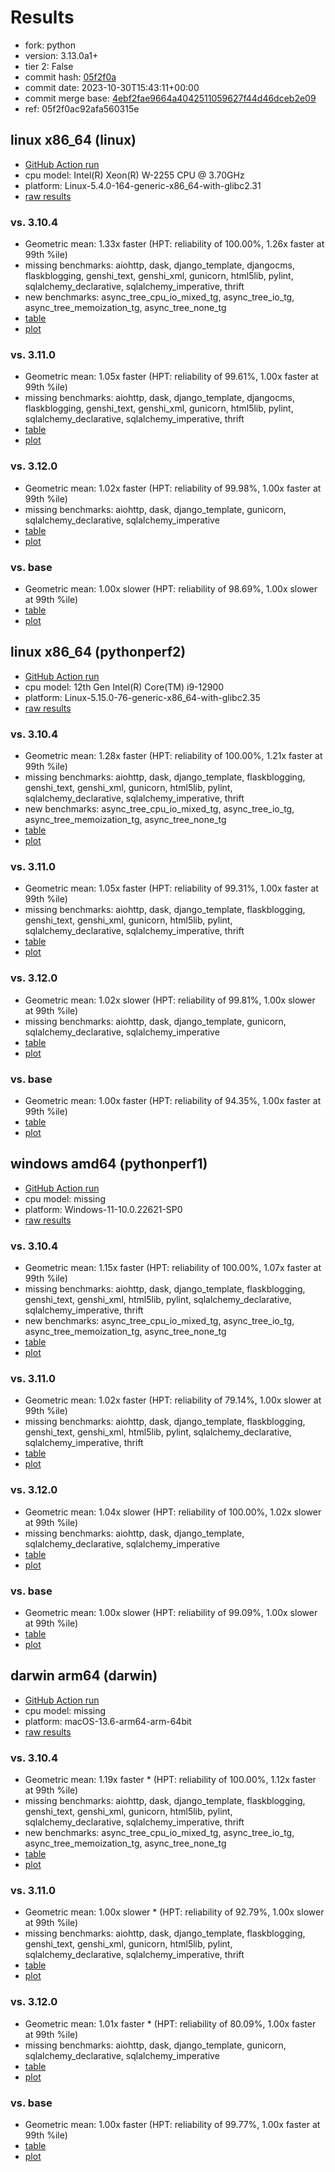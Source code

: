 # Results

- fork: python
- version: 3.13.0a1+
- tier 2: False
- commit hash: [05f2f0a](https://github.com/python/cpython/commit/05f2f0a)
- commit date: 2023-10-30T15:43:11+00:00
- commit merge base: [4ebf2fae9664a4042511059627f44d46dceb2e09](https://github.com/python/cpython/commit/4ebf2fae9664a4042511059627f44d46dceb2e09)
- ref: 05f2f0ac92afa560315e

## linux x86_64 (linux)

- [GitHub Action run](https://github.com/faster-cpython/benchmarking/actions/runs/6697551677)
- cpu model: Intel(R) Xeon(R) W-2255 CPU @ 3.70GHz
- platform: Linux-5.4.0-164-generic-x86_64-with-glibc2.31
- [raw results](bm-20231030-linux-x86_64-python-05f2f0ac92afa560315e-3.13.0a1%2B-05f2f0a.json)

### vs. 3.10.4

- Geometric mean: 1.33x faster (HPT: reliability of 100.00%, 1.26x faster at 99th %ile)
- missing benchmarks: aiohttp, dask, django_template, djangocms, flaskblogging, genshi_text, genshi_xml, gunicorn, html5lib, pylint, sqlalchemy_declarative, sqlalchemy_imperative, thrift
- new benchmarks: async_tree_cpu_io_mixed_tg, async_tree_io_tg, async_tree_memoization_tg, async_tree_none_tg
- [table](bm-20231030-linux-x86_64-python-05f2f0ac92afa560315e-3.13.0a1%2B-05f2f0a-vs-3.10.4.md)
- [plot](bm-20231030-linux-x86_64-python-05f2f0ac92afa560315e-3.13.0a1%2B-05f2f0a-vs-3.10.4.png)

### vs. 3.11.0

- Geometric mean: 1.05x faster (HPT: reliability of 99.61%, 1.00x faster at 99th %ile)
- missing benchmarks: aiohttp, dask, django_template, djangocms, flaskblogging, genshi_text, genshi_xml, gunicorn, html5lib, pylint, sqlalchemy_declarative, sqlalchemy_imperative, thrift
- [table](bm-20231030-linux-x86_64-python-05f2f0ac92afa560315e-3.13.0a1%2B-05f2f0a-vs-3.11.0.md)
- [plot](bm-20231030-linux-x86_64-python-05f2f0ac92afa560315e-3.13.0a1%2B-05f2f0a-vs-3.11.0.png)

### vs. 3.12.0

- Geometric mean: 1.02x faster (HPT: reliability of 99.98%, 1.00x faster at 99th %ile)
- missing benchmarks: aiohttp, dask, django_template, gunicorn, sqlalchemy_declarative, sqlalchemy_imperative
- [table](bm-20231030-linux-x86_64-python-05f2f0ac92afa560315e-3.13.0a1%2B-05f2f0a-vs-3.12.0.md)
- [plot](bm-20231030-linux-x86_64-python-05f2f0ac92afa560315e-3.13.0a1%2B-05f2f0a-vs-3.12.0.png)

### vs. base

- Geometric mean: 1.00x slower (HPT: reliability of 98.69%, 1.00x slower at 99th %ile)
- [table](bm-20231030-linux-x86_64-python-05f2f0ac92afa560315e-3.13.0a1%2B-05f2f0a-vs-base.md)
- [plot](bm-20231030-linux-x86_64-python-05f2f0ac92afa560315e-3.13.0a1%2B-05f2f0a-vs-base.png)

## linux x86_64 (pythonperf2)

- [GitHub Action run](https://github.com/faster-cpython/benchmarking/actions/runs/6697551677)
- cpu model: 12th Gen Intel(R) Core(TM) i9-12900
- platform: Linux-5.15.0-76-generic-x86_64-with-glibc2.35
- [raw results](bm-20231030-pythonperf2-x86_64-python-05f2f0ac92afa560315e-3.13.0a1%2B-05f2f0a.json)

### vs. 3.10.4

- Geometric mean: 1.28x faster (HPT: reliability of 100.00%, 1.21x faster at 99th %ile)
- missing benchmarks: aiohttp, dask, django_template, flaskblogging, genshi_text, genshi_xml, gunicorn, html5lib, pylint, sqlalchemy_declarative, sqlalchemy_imperative, thrift
- new benchmarks: async_tree_cpu_io_mixed_tg, async_tree_io_tg, async_tree_memoization_tg, async_tree_none_tg
- [table](bm-20231030-pythonperf2-x86_64-python-05f2f0ac92afa560315e-3.13.0a1%2B-05f2f0a-vs-3.10.4.md)
- [plot](bm-20231030-pythonperf2-x86_64-python-05f2f0ac92afa560315e-3.13.0a1%2B-05f2f0a-vs-3.10.4.png)

### vs. 3.11.0

- Geometric mean: 1.05x faster (HPT: reliability of 99.31%, 1.00x faster at 99th %ile)
- missing benchmarks: aiohttp, dask, django_template, flaskblogging, genshi_text, genshi_xml, gunicorn, html5lib, pylint, sqlalchemy_declarative, sqlalchemy_imperative, thrift
- [table](bm-20231030-pythonperf2-x86_64-python-05f2f0ac92afa560315e-3.13.0a1%2B-05f2f0a-vs-3.11.0.md)
- [plot](bm-20231030-pythonperf2-x86_64-python-05f2f0ac92afa560315e-3.13.0a1%2B-05f2f0a-vs-3.11.0.png)

### vs. 3.12.0

- Geometric mean: 1.02x slower (HPT: reliability of 99.81%, 1.00x slower at 99th %ile)
- missing benchmarks: aiohttp, dask, django_template, gunicorn, sqlalchemy_declarative, sqlalchemy_imperative
- [table](bm-20231030-pythonperf2-x86_64-python-05f2f0ac92afa560315e-3.13.0a1%2B-05f2f0a-vs-3.12.0.md)
- [plot](bm-20231030-pythonperf2-x86_64-python-05f2f0ac92afa560315e-3.13.0a1%2B-05f2f0a-vs-3.12.0.png)

### vs. base

- Geometric mean: 1.00x faster (HPT: reliability of 94.35%, 1.00x faster at 99th %ile)
- [table](bm-20231030-pythonperf2-x86_64-python-05f2f0ac92afa560315e-3.13.0a1%2B-05f2f0a-vs-base.md)
- [plot](bm-20231030-pythonperf2-x86_64-python-05f2f0ac92afa560315e-3.13.0a1%2B-05f2f0a-vs-base.png)

## windows amd64 (pythonperf1)

- [GitHub Action run](https://github.com/faster-cpython/benchmarking/actions/runs/6697551677)
- cpu model: missing
- platform: Windows-11-10.0.22621-SP0
- [raw results](bm-20231030-pythonperf1-amd64-python-05f2f0ac92afa560315e-3.13.0a1%2B-05f2f0a.json)

### vs. 3.10.4

- Geometric mean: 1.15x faster (HPT: reliability of 100.00%, 1.07x faster at 99th %ile)
- missing benchmarks: aiohttp, dask, django_template, flaskblogging, genshi_text, genshi_xml, html5lib, pylint, sqlalchemy_declarative, sqlalchemy_imperative, thrift
- new benchmarks: async_tree_cpu_io_mixed_tg, async_tree_io_tg, async_tree_memoization_tg, async_tree_none_tg
- [table](bm-20231030-pythonperf1-amd64-python-05f2f0ac92afa560315e-3.13.0a1%2B-05f2f0a-vs-3.10.4.md)
- [plot](bm-20231030-pythonperf1-amd64-python-05f2f0ac92afa560315e-3.13.0a1%2B-05f2f0a-vs-3.10.4.png)

### vs. 3.11.0

- Geometric mean: 1.02x faster (HPT: reliability of 79.14%, 1.00x slower at 99th %ile)
- missing benchmarks: aiohttp, dask, django_template, flaskblogging, genshi_text, genshi_xml, html5lib, pylint, sqlalchemy_declarative, sqlalchemy_imperative, thrift
- [table](bm-20231030-pythonperf1-amd64-python-05f2f0ac92afa560315e-3.13.0a1%2B-05f2f0a-vs-3.11.0.md)
- [plot](bm-20231030-pythonperf1-amd64-python-05f2f0ac92afa560315e-3.13.0a1%2B-05f2f0a-vs-3.11.0.png)

### vs. 3.12.0

- Geometric mean: 1.04x slower (HPT: reliability of 100.00%, 1.02x slower at 99th %ile)
- missing benchmarks: aiohttp, dask, django_template, sqlalchemy_declarative, sqlalchemy_imperative
- [table](bm-20231030-pythonperf1-amd64-python-05f2f0ac92afa560315e-3.13.0a1%2B-05f2f0a-vs-3.12.0.md)
- [plot](bm-20231030-pythonperf1-amd64-python-05f2f0ac92afa560315e-3.13.0a1%2B-05f2f0a-vs-3.12.0.png)

### vs. base

- Geometric mean: 1.00x slower (HPT: reliability of 99.09%, 1.00x slower at 99th %ile)
- [table](bm-20231030-pythonperf1-amd64-python-05f2f0ac92afa560315e-3.13.0a1%2B-05f2f0a-vs-base.md)
- [plot](bm-20231030-pythonperf1-amd64-python-05f2f0ac92afa560315e-3.13.0a1%2B-05f2f0a-vs-base.png)

## darwin arm64 (darwin)

- [GitHub Action run](https://github.com/faster-cpython/benchmarking/actions/runs/6697551677)
- cpu model: missing
- platform: macOS-13.6-arm64-arm-64bit
- [raw results](bm-20231030-darwin-arm64-python-05f2f0ac92afa560315e-3.13.0a1%2B-05f2f0a.json)

### vs. 3.10.4

- Geometric mean: 1.19x faster \* (HPT: reliability of 100.00%, 1.12x faster at 99th %ile)
- missing benchmarks: aiohttp, dask, django_template, flaskblogging, genshi_text, genshi_xml, gunicorn, html5lib, pylint, sqlalchemy_declarative, sqlalchemy_imperative, thrift
- new benchmarks: async_tree_cpu_io_mixed_tg, async_tree_io_tg, async_tree_memoization_tg, async_tree_none_tg
- [table](bm-20231030-darwin-arm64-python-05f2f0ac92afa560315e-3.13.0a1%2B-05f2f0a-vs-3.10.4.md)
- [plot](bm-20231030-darwin-arm64-python-05f2f0ac92afa560315e-3.13.0a1%2B-05f2f0a-vs-3.10.4.png)

### vs. 3.11.0

- Geometric mean: 1.00x slower \* (HPT: reliability of 92.79%, 1.00x slower at 99th %ile)
- missing benchmarks: aiohttp, dask, django_template, flaskblogging, genshi_text, genshi_xml, gunicorn, html5lib, pylint, sqlalchemy_declarative, sqlalchemy_imperative, thrift
- [table](bm-20231030-darwin-arm64-python-05f2f0ac92afa560315e-3.13.0a1%2B-05f2f0a-vs-3.11.0.md)
- [plot](bm-20231030-darwin-arm64-python-05f2f0ac92afa560315e-3.13.0a1%2B-05f2f0a-vs-3.11.0.png)

### vs. 3.12.0

- Geometric mean: 1.01x faster \* (HPT: reliability of 80.09%, 1.00x faster at 99th %ile)
- missing benchmarks: aiohttp, dask, django_template, gunicorn, sqlalchemy_declarative, sqlalchemy_imperative
- [table](bm-20231030-darwin-arm64-python-05f2f0ac92afa560315e-3.13.0a1%2B-05f2f0a-vs-3.12.0.md)
- [plot](bm-20231030-darwin-arm64-python-05f2f0ac92afa560315e-3.13.0a1%2B-05f2f0a-vs-3.12.0.png)

### vs. base

- Geometric mean: 1.00x faster (HPT: reliability of 99.77%, 1.00x faster at 99th %ile)
- [table](bm-20231030-darwin-arm64-python-05f2f0ac92afa560315e-3.13.0a1%2B-05f2f0a-vs-base.md)
- [plot](bm-20231030-darwin-arm64-python-05f2f0ac92afa560315e-3.13.0a1%2B-05f2f0a-vs-base.png)

